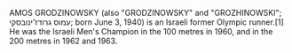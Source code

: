 AMOS GRODZINOWSKY (also "GRODZINOWSKY" and "GROZHINOWSKI"; עמוס גרודז'ינובסקי; born June 3, 1940) is an Israeli former Olympic runner.[1] He was the Israeli Men's Champion in the 100 metres in 1960, and in the 200 metres in 1962 and 1963.
